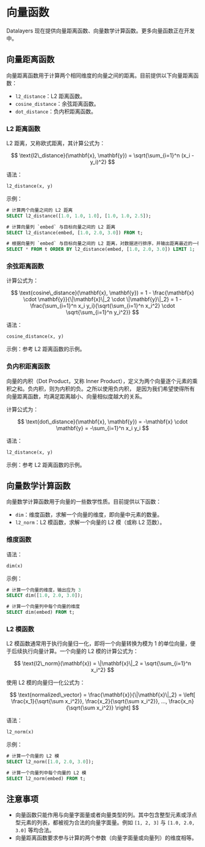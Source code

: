 # 向量函数

Datalayers 现在提供向量距离函数、向量数学计算函数。更多向量函数正在开发中。

## 向量距离函数

向量距离函数用于计算两个相同维度的向量之间的距离。目前提供以下向量距离函数：

- `l2_distance`：L2 距离函数。
- `cosine_distance`：余弦距离函数。
- `dot_distance`：负内积距离函数。

### L2 距离函数

L2 距离，又称欧式距离，其计算公式为：

$$
\text{l2\_distance}(\mathbf{x}, \mathbf{y}) = \sqrt{\sum_{i=1}^n (x_i - y_i)^2}
$$

语法：

```sql
l2_distance(x, y)
```

示例：

```sql
# 计算两个向量之间的 L2 距离
SELECT l2_distance([1.0, 1.0, 1.0], [1.0, 1.0, 2.5]);

# 计算向量列 `embed` 与目标向量之间的 L2 距离
SELECT l2_distance(embed, [1.0, 2.0, 3.0]) FROM t;

# 根据向量列 `embed` 与目标向量之间的 L2 距离，对数据进行排序，并输出距离最近的一行数据
SELECT * FROM t ORDER BY l2_distance(embed, [1.0, 2.0, 3.0]) LIMIT 1;
```

### 余弦距离函数

计算公式为：

$$
\text{cosine\_distance}(\mathbf{x}, \mathbf{y}) = 1 - \frac{\mathbf{x} \cdot \mathbf{y}}{\|\mathbf{x}\|_2 \cdot \|\mathbf{y}\|_2} = 1 - \frac{\sum_{i=1}^n x_i y_i}{\sqrt{\sum_{i=1}^n x_i^2} \cdot \sqrt{\sum_{i=1}^n y_i^2}}
$$

语法：

```sql
cosine_distance(x, y)
```

示例：参考 L2 距离函数的示例。

### 负内积距离函数

向量的内积（Dot Product，又称 Inner Product），定义为两个向量逐个元素的乘积之和。负内积，则为内积的负。之所以使用负内积，
是因为我们希望使得所有向量距离函数，均满足距离越小、向量相似度越大的关系。

计算公式为：

$$
\text{dot\_distance}(\mathbf{x}, \mathbf{y}) = -\mathbf{x} \cdot \mathbf{y} = -\sum_{i=1}^n x_i y_i
$$

语法：

```sql
l2_distance(x, y)
```

示例：参考 L2 距离函数的示例。

## 向量数学计算函数

向量数学计算函数用于向量的一些数学性质。目前提供以下函数：

- `dim`：维度函数，求解一个向量的维度，即向量中元素的数量。
- `l2_norm`：L2 模函数，求解一个向量的 L2 模（或称 L2 范数）。

### 维度函数

语法：

```sql
dim(x)
```

示例：

```sql
# 计算一个向量的维度，输出应为 3
SELECT dim([1.0, 2.0, 3.0]);

# 计算一个向量列中每个向量的维度
SELECT dim(embed) FROM t;
```

### L2 模函数

L2 模函数通常用于执行向量归一化，即将一个向量转换为模为 1 的单位向量，便于后续执行向量计算。一个向量的 L2 模的计算公式为：

$$
\text{l2\_norm}(\mathbf{x}) = \|\mathbf{x}\|_2 = \sqrt{\sum_{i=1}^n x_i^2}
$$

使用 L2 模的向量归一化公式为：

$$
\text{normalized\_vector} = \frac{\mathbf{x}}{\|\mathbf{x}\|_2} = \left[ \frac{x_1}{\sqrt{\sum x_i^2}}, \frac{x_2}{\sqrt{\sum x_i^2}}, ..., \frac{x_n}{\sqrt{\sum x_i^2}} \right]
$$

语法：

```sql
l2_norm(x)
```

示例：

```sql
# 计算一个向量的 L2 模
SELECT l2_norm([1.0, 2.0, 3.0]);

# 计算一个向量列中每个向量的 L2 模
SELECT l2_norm(embed) FROM t;
```

## 注意事项

- 向量函数只能作用与向量字面量或者向量类型的列。其中包含整型元素或浮点型元素的列表，都被视为合法的向量字面量。例如 `[1, 2, 3]` 与 `[1.0, 2.0, 3.0]` 等均合法。
- 向量距离函数要求参与计算的两个参数（向量字面量或向量列）的维度相等。
